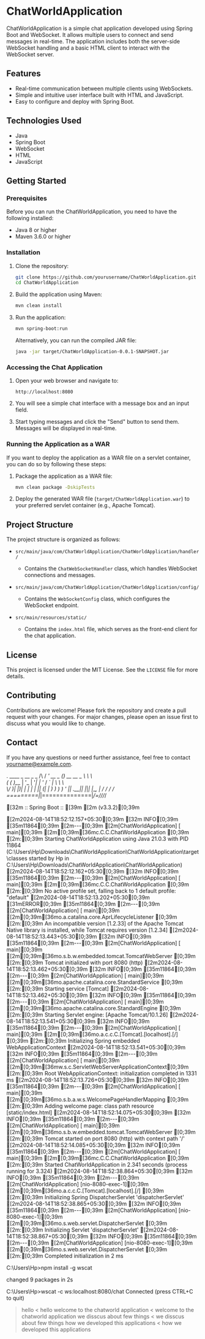 # ChatWorldApplication

ChatWorldApplication is a simple chat application developed using Spring Boot and WebSocket. It allows multiple users to connect and send messages in real-time. The application includes both the server-side WebSocket handling and a basic HTML client to interact with the WebSocket server.

## Features

- Real-time communication between multiple clients using WebSockets.
- Simple and intuitive user interface built with HTML and JavaScript.
- Easy to configure and deploy with Spring Boot.

## Technologies Used

- Java
- Spring Boot
- WebSocket
- HTML
- JavaScript

## Getting Started

### Prerequisites

Before you can run the ChatWorldApplication, you need to have the following installed:

- Java 8 or higher
- Maven 3.6.0 or higher

### Installation

1. Clone the repository:

    ```bash
    git clone https://github.com/yourusername/ChatWorldApplication.git
    cd ChatWorldApplication
    ```

2. Build the application using Maven:

    ```bash
    mvn clean install
    ```

3. Run the application:

    ```bash
    mvn spring-boot:run
    ```

    Alternatively, you can run the compiled JAR file:

    ```bash
    java -jar target/ChatWorldApplication-0.0.1-SNAPSHOT.jar
    ```

### Accessing the Chat Application

1. Open your web browser and navigate to:

    ```
    http://localhost:8080
    ```

2. You will see a simple chat interface with a message box and an input field.

3. Start typing messages and click the "Send" button to send them. Messages will be displayed in real-time.

### Running the Application as a WAR

If you want to deploy the application as a WAR file on a servlet container, you can do so by following these steps:

1. Package the application as a WAR file:

    ```bash
    mvn clean package -DskipTests
    ```

2. Deploy the generated WAR file (`target/ChatWorldApplication.war`) to your preferred servlet container (e.g., Apache Tomcat).

## Project Structure

The project structure is organized as follows:

- `src/main/java/com/ChatWorldApplication/ChatWorldApplication/handler/`
  - Contains the `ChatWebSocketHandler` class, which handles WebSocket connections and messages.

- `src/main/java/com/ChatWorldApplication/ChatWorldApplication/config/`
  - Contains the `WebSocketConfig` class, which configures the WebSocket endpoint.

- `src/main/resources/static/`
  - Contains the `index.html` file, which serves as the front-end client for the chat application.

## License

This project is licensed under the MIT License. See the `LICENSE` file for more details.

## Contributing

Contributions are welcome! Please fork the repository and create a pull request with your changes. For major changes, please open an issue first to discuss what you would like to change.

## Contact

If you have any questions or need further assistance, feel free to contact [yourname@example.com](mailto:yourname@example.com).


  .   ____          _            __ _ _
 /\\ / ___'_ __ _ _(_)_ __  __ _ \ \ \ \
( ( )\___ | '_ | '_| | '_ \/ _` | \ \ \ \
 \\/  ___)| |_)| | | | | || (_| |  ) ) ) )
  '  |____| .__|_| |_|_| |_\__, | / / / /
 =========|_|==============|___/=/_/_/_/

[32m :: Spring Boot :: [39m              [2m (v3.3.2)[0;39m

[2m2024-08-14T18:52:12.157+05:30[0;39m [32m INFO[0;39m [35m11864[0;39m [2m---[0;39m [2m[ChatWorldApplication] [           main][0;39m [2m[0;39m[36mc.C.C.ChatWorldApplication              [0;39m [2m:[0;39m Starting ChatWorldApplication using Java 21.0.3 with PID 11864 (C:\Users\Hp\Downloads\ChatWorldApplication\ChatWorldApplication\target\classes started by Hp in C:\Users\Hp\Downloads\ChatWorldApplication\ChatWorldApplication)
[2m2024-08-14T18:52:12.162+05:30[0;39m [32m INFO[0;39m [35m11864[0;39m [2m---[0;39m [2m[ChatWorldApplication] [           main][0;39m [2m[0;39m[36mc.C.C.ChatWorldApplication              [0;39m [2m:[0;39m No active profile set, falling back to 1 default profile: "default"
[2m2024-08-14T18:52:13.202+05:30[0;39m [31mERROR[0;39m [35m11864[0;39m [2m---[0;39m [2m[ChatWorldApplication] [           main][0;39m [2m[0;39m[36mo.a.catalina.core.AprLifecycleListener  [0;39m [2m:[0;39m An incompatible version [1.2.33] of the Apache Tomcat Native library is installed, while Tomcat requires version [1.2.34]
[2m2024-08-14T18:52:13.443+05:30[0;39m [32m INFO[0;39m [35m11864[0;39m [2m---[0;39m [2m[ChatWorldApplication] [           main][0;39m [2m[0;39m[36mo.s.b.w.embedded.tomcat.TomcatWebServer [0;39m [2m:[0;39m Tomcat initialized with port 8080 (http)
[2m2024-08-14T18:52:13.462+05:30[0;39m [32m INFO[0;39m [35m11864[0;39m [2m---[0;39m [2m[ChatWorldApplication] [           main][0;39m [2m[0;39m[36mo.apache.catalina.core.StandardService  [0;39m [2m:[0;39m Starting service [Tomcat]
[2m2024-08-14T18:52:13.462+05:30[0;39m [32m INFO[0;39m [35m11864[0;39m [2m---[0;39m [2m[ChatWorldApplication] [           main][0;39m [2m[0;39m[36mo.apache.catalina.core.StandardEngine   [0;39m [2m:[0;39m Starting Servlet engine: [Apache Tomcat/10.1.26]
[2m2024-08-14T18:52:13.541+05:30[0;39m [32m INFO[0;39m [35m11864[0;39m [2m---[0;39m [2m[ChatWorldApplication] [           main][0;39m [2m[0;39m[36mo.a.c.c.C.[Tomcat].[localhost].[/]      [0;39m [2m:[0;39m Initializing Spring embedded WebApplicationContext
[2m2024-08-14T18:52:13.541+05:30[0;39m [32m INFO[0;39m [35m11864[0;39m [2m---[0;39m [2m[ChatWorldApplication] [           main][0;39m [2m[0;39m[36mw.s.c.ServletWebServerApplicationContext[0;39m [2m:[0;39m Root WebApplicationContext: initialization completed in 1331 ms
[2m2024-08-14T18:52:13.726+05:30[0;39m [32m INFO[0;39m [35m11864[0;39m [2m---[0;39m [2m[ChatWorldApplication] [           main][0;39m [2m[0;39m[36mo.s.b.a.w.s.WelcomePageHandlerMapping   [0;39m [2m:[0;39m Adding welcome page: class path resource [static/index.html]
[2m2024-08-14T18:52:14.075+05:30[0;39m [32m INFO[0;39m [35m11864[0;39m [2m---[0;39m [2m[ChatWorldApplication] [           main][0;39m [2m[0;39m[36mo.s.b.w.embedded.tomcat.TomcatWebServer [0;39m [2m:[0;39m Tomcat started on port 8080 (http) with context path '/'
[2m2024-08-14T18:52:14.085+05:30[0;39m [32m INFO[0;39m [35m11864[0;39m [2m---[0;39m [2m[ChatWorldApplication] [           main][0;39m [2m[0;39m[36mc.C.C.ChatWorldApplication              [0;39m [2m:[0;39m Started ChatWorldApplication in 2.341 seconds (process running for 3.324)
[2m2024-08-14T18:52:38.864+05:30[0;39m [32m INFO[0;39m [35m11864[0;39m [2m---[0;39m [2m[ChatWorldApplication] [nio-8080-exec-1][0;39m [2m[0;39m[36mo.a.c.c.C.[Tomcat].[localhost].[/]      [0;39m [2m:[0;39m Initializing Spring DispatcherServlet 'dispatcherServlet'
[2m2024-08-14T18:52:38.865+05:30[0;39m [32m INFO[0;39m [35m11864[0;39m [2m---[0;39m [2m[ChatWorldApplication] [nio-8080-exec-1][0;39m [2m[0;39m[36mo.s.web.servlet.DispatcherServlet       [0;39m [2m:[0;39m Initializing Servlet 'dispatcherServlet'
[2m2024-08-14T18:52:38.867+05:30[0;39m [32m INFO[0;39m [35m11864[0;39m [2m---[0;39m [2m[ChatWorldApplication] [nio-8080-exec-1][0;39m [2m[0;39m[36mo.s.web.servlet.DispatcherServlet       [0;39m [2m:[0;39m Completed initialization in 2 ms

C:\Users\Hp>npm install -g wscat

changed 9 packages in 2s

C:\Users\Hp>wscat -c ws:localhost:8080/chat
Connected (press CTRL+C to quit)
> hello
< hello
> welcome to the chatworld application
< welcome to the chatworld application
> we disscus about few things
< we disscus about few things
> how we developed this applications
< how we developed this applications
>
